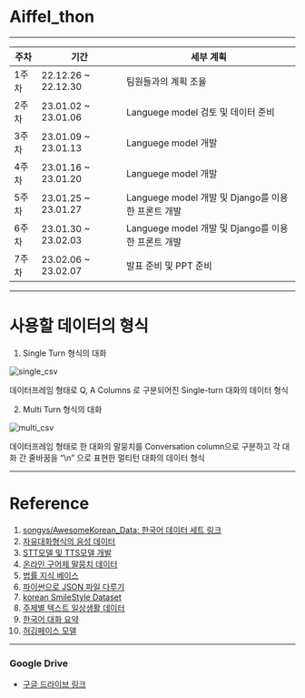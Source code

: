 # Aiffel_thon
---

|주차|기간|세부 계획|
|------|---|---|
|1주차|22.12.26 ~ 22.12.30|팀원들과의 계획 조율|
|2주차|23.01.02 ~ 23.01.06|Languege model 검토 및 데이터 준비|
|3주차|23.01.09 ~ 23.01.13|Languege model 개발|
|4주차|23.01.16 ~ 23.01.20|Languege model 개발|
|5주차|23.01.25 ~ 23.01.27|Languege model 개발 및 Django를 이용한 프론트 개발|
|6주차|23.01.30 ~ 23.02.03|Languege model 개발 및 Django를 이용한 프론트 개발|
|7주차|23.02.06 ~ 23.02.07|발표 준비 및 PPT 준비|

---
# 사용할 데이터의 형식

 
 
1. Single Turn 형식의 대화

![single_csv](https://user-images.githubusercontent.com/112140981/210199245-bb73582b-7081-48d4-8855-93aa752f3f8c.png)

데이터프레임 형태로 Q, A Columns 로 구분되어진 Single-turn 대화의 데이터 형식


2. Multi Turn 형식의 대화

![multi_csv](https://user-images.githubusercontent.com/112140981/210199247-4dcb6328-7b3c-478e-9171-b81299ec130f.png)

데이터프레임 형태로 한 대화의 말뭉치를 Conversation column으로 구분하고 각 대화 간 줄바꿈을 “\n” 으로 표현한 멀티턴 대화의 데이터 형식

---
# Reference
1. [songys/AwesomeKorean_Data: 한국어 데이터 세트 링크](https://github.com/songys/AwesomeKorean_Data)
2. [자유대화형식의 음성 데이터](https://www.aihub.or.kr/aihubdata/data/view.do?currMenu=115&topMenu=100&dataSetSn=109)
3. [STT모델 및 TTS모델 개발](https://www.youtube.com/watch?v=WTul6LIjIBA)
4. [온라인 구어체 말뭉치 데이터](https://www.aihub.or.kr/aihubdata/data/view.do?currMenu=115&topMenu=100&aihubDataSe=realm&dataSetSn=625)
5. [법률 지식 베이스](https://www.aihub.or.kr/aihubdata/data/view.do?currMenu=115&topMenu=100&aihubDataSe=realm&dataSetSn=99)
6. [파이썬으로 JSON 파일 다루기](https://www.youtube.com/watch?v=s9D-JIuaFqY&t=433s)
7. [korean SmileStyle Dataset](https://www.google.com/url?q=https://github.com/smilegate-ai/korean_smile_style_dataset&sa=D&source=docs&ust=1672048006339662&usg=AOvVaw2KWZl71R1gdPiznFcT1tkG)
8. [주제별 텍스트 일상생활 데이터](https://www.aihub.or.kr/aihubdata/data/view.do?currMenu=115&topMenu=100&dataSetSn=543)
9. [한국어 대화 요약](https://www.aihub.or.kr/aihubdata/data/view.do?currMenu=115&topMenu=100&aihubDataSe=realm&dataSetSn=117)
10. [허깅페이스 모델](https://huggingface.co/lcw99/ko-dialoGPT-korean-chit-chat)


---
### Google Drive
- [구글 드라이브 링크](https://drive.google.com/drive/folders/13xvDPcMMqEe8cVTOg3VBjc0IgSjOAX9E)
 
